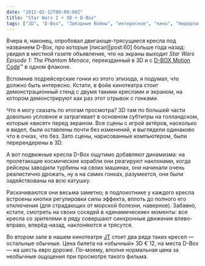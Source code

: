 ```yaml
---
date: "2012-02-12T00:00:00Z"
title: "Star Wars I + 3D + D-Box"
tags: ["3D", "D-Box", "Звёздные Войны", "интересное", "кино", "Нидерланды"]
---
```


Вчера я, наконец, опробовал двигающе-трясущиеся кресла под названием D-Box, про которые [писал][post:60] больше года назад: увидел в местной газете объявление, что на экраны выходит *Star Wars Episode 1: The Phantom Menace*, переизданный в 3D и с [D-BOX Motion Code](http://www.d-box.com/)™ в одном флаконе.

<!--more-->

Вспомнив подрейсерские гонки из этого эпизода, я подумал, что должно быть интересно. Кстати, в фойе кинотеатра стоит демонстрационный стенд с двумя такими креслами и экраном, на котором демонстрируют как раз этот отрывок с гонками.

Что я могу сказать по итогам просмотра? 3D там по большей части довольно условное и затрагивает в основном субтитры на голландском, которые «висят» перед экраном. Все сцены с игрой актёров, насколько я видел, были оставлены почти без изменений, и выглядели одинаково что в очках, что без. Зато сцены, нарисованные компьютером, были перерендерены в 3D.

А вот подвижные кресла D-Box ощутимо добавляют динамизма: на пролетающие космические корабли они реагируют наклонами, когда рейсеры заводили турбины на своих машинах, они начинали очень реалистично дрожать, ну а на самих гонках, разумеется, они были задействованы на всю катушку.

Раскачиваются они весьма заметно; в подлокотнике у каждого кресла встроены кнопки регулировки силы эффекта, вплоть до полного его отключения (для страдающих от морской болезни, наверное). Забавно, кстати, смотреть на своих соседей в «динамические» моменты: все кресла со зрителями в ряду совершают синхронные движения влево-вправо, вперёд-назад, наклоняются и трясутся.

Во втором зале в нашем кинотеатре [JT](http://www.jt.nl/) стоит два ряда таких кресел — остальные обычные. Цена билета на «обычный» 3D € 12, на места D-Box — на шесть евро дороже. По-моему, вполне нормальная цена за необычные ощущения при просмотре такого фильма.
